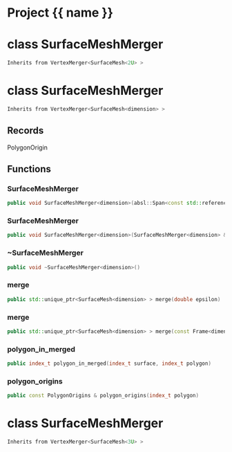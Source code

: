 <script setup>
import {useRoute} from 'vitepress'
const {path} = useRoute()
const tokens = path.split('/')
const words = tokens[2].split('-');
for (let i = 0; i < words.length; i++) {
    words[i] = words[i].charAt(0).toUpperCase() + words[i].slice(1);
    words[i] = words[i].replace('geode', 'Geode')
}
const name = words.join('-');
</script>
# Project {{ name }}

# class SurfaceMeshMerger


```cpp
Inherits from VertexMerger<SurfaceMesh<2U> >
```



# class SurfaceMeshMerger


```cpp
Inherits from VertexMerger<SurfaceMesh<dimension> >
```



## Records

PolygonOrigin



## Functions

### SurfaceMeshMerger

```cpp
public void SurfaceMeshMerger<dimension>(absl::Span<const std::reference_wrapper<const SurfaceMesh<dimension> > > surfaces)
```


### SurfaceMeshMerger

```cpp
public void SurfaceMeshMerger<dimension>(SurfaceMeshMerger<dimension> && )
```


### ~SurfaceMeshMerger

```cpp
public void ~SurfaceMeshMerger<dimension>()
```


### merge

```cpp
public std::unique_ptr<SurfaceMesh<dimension> > merge(double epsilon)
```


### merge

```cpp
public std::unique_ptr<SurfaceMesh<dimension> > merge(const Frame<dimension> & epsilons_frame)
```


### polygon_in_merged

```cpp
public index_t polygon_in_merged(index_t surface, index_t polygon)
```


### polygon_origins

```cpp
public const PolygonOrigins & polygon_origins(index_t polygon)
```




# class SurfaceMeshMerger


```cpp
Inherits from VertexMerger<SurfaceMesh<3U> >
```



